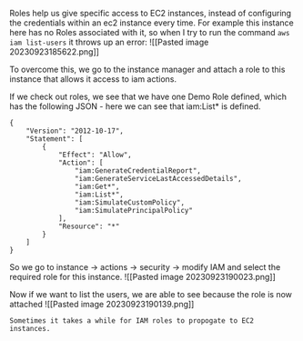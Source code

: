 Roles help us give specific access to EC2 instances, instead of configuring the credentials within an ec2 instance every time. 
For example this instance here has no Roles associated with it, so when I try to run the command `aws iam list-users` it throws up an error: 
![[Pasted image 20230923185622.png]]

To overcome this, we go to the instance manager and attach a role to this instance that allows it access to iam actions. 

If we check out roles, we see that we have one Demo Role defined, which has the following JSON - here we can see that iam:List* is defined. 
```
{
    "Version": "2012-10-17",
    "Statement": [
        {
            "Effect": "Allow",
            "Action": [
                "iam:GenerateCredentialReport",
                "iam:GenerateServiceLastAccessedDetails",
                "iam:Get*",
                "iam:List*",
                "iam:SimulateCustomPolicy",
                "iam:SimulatePrincipalPolicy"
            ],
            "Resource": "*"
        }
    ]
}
```

So we go to instance -> actions -> security -> modify IAM and select the required role for this instance. 
![[Pasted image 20230923190023.png]]

Now if we want to list the users, we are able to see because the role is now attached
![[Pasted image 20230923190139.png]]

	Sometimes it takes a while for IAM roles to propogate to EC2 instances.

